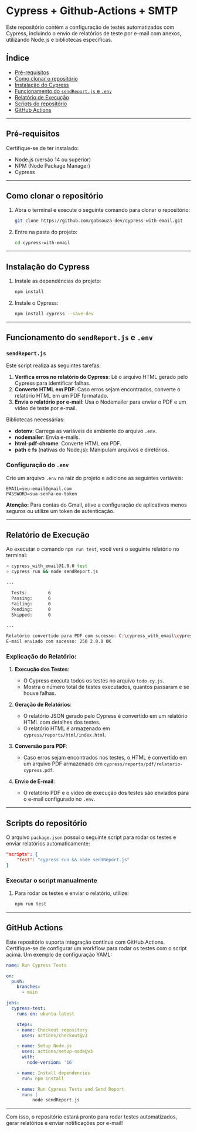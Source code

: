# Cypress + Github-Actions + SMTP 

Este repositório contém a configuração de testes automatizados com Cypress, incluindo o envio de relatórios de teste por e-mail com anexos, utilizando Node.js e bibliotecas específicas.

## Índice

- [Pré-requisitos](#pré-requisitos)
- [Como clonar o repositório](#como-clonar-o-repositório)
- [Instalação do Cypress](#instalação-do-cypress)
- [Funcionamento do `sendReport.js` e `.env`](#funcionamento-do-sendreportjs-e-env)
- [Relatório de Execução](#relatório-de-execução)
- [Scripts do repositório](#scripts-do-repositório)
- [GitHub Actions](#github-actions)

---

## Pré-requisitos

Certifique-se de ter instalado:
- Node.js (versão 14 ou superior)
- NPM (Node Package Manager)
- Cypress

---

## Como clonar o repositório

1. Abra o terminal e execute o seguinte comando para clonar o repositório:
   ```bash
   git clone https://github.com/gabsouza-dev/cypress-with-email.git
   ```

2. Entre na pasta do projeto:
   ```bash
   cd cypress-with-email
   ```

---

## Instalação do Cypress

1. Instale as dependências do projeto:
   ```bash
   npm install
   ```

2. Instale o Cypress:
   ```bash
   npm install cypress --save-dev
   ```

---

## Funcionamento do `sendReport.js` e `.env`

### `sendReport.js`

Este script realiza as seguintes tarefas:
1. **Verifica erros no relatório do Cypress**: Lê o arquivo HTML gerado pelo Cypress para identificar falhas.
2. **Converte HTML em PDF**: Caso erros sejam encontrados, converte o relatório HTML em um PDF formatado.
3. **Envia o relatório por e-mail**: Usa o Nodemailer para enviar o PDF e um vídeo de teste por e-mail.

Bibliotecas necessárias:
- **dotenv**: Carrega as variáveis de ambiente do arquivo `.env`.
- **nodemailer**: Envia e-mails.
- **html-pdf-chrome**: Converte HTML em PDF.
- **path** e **fs** (nativas do Node.js): Manipulam arquivos e diretórios.

### Configuração do `.env`

Crie um arquivo `.env` na raiz do projeto e adicione as seguintes variáveis:
```env
EMAIL=seu-email@gmail.com
PASSWORD=sua-senha-ou-token
```

**Atenção:** Para contas do Gmail, ative a configuração de aplicativos menos seguros ou utilize um token de autenticação.

---

## Relatório de Execução

Ao executar o comando `npm run test`, você verá o seguinte relatório no terminal:

```bash
> cypress_with_email@1.0.0 test
> cypress run && node sendReport.js

...

  Tests:        6
  Passing:      6
  Failing:      0
  Pending:      0
  Skipped:      0

...

Relatório convertido para PDF com sucesso: C:\cypress_with_email\cypress\reports\pdf\relatorio-cypress.pdf
E-mail enviado com sucesso: 250 2.0.0 OK
```

### Explicação do Relatório:

1. **Execução dos Testes**:
   - O Cypress executa todos os testes no arquivo `todo.cy.js`.
   - Mostra o número total de testes executados, quantos passaram e se houve falhas.

2. **Geração de Relatórios**:
   - O relatório JSON gerado pelo Cypress é convertido em um relatório HTML com detalhes dos testes.
   - O relatório HTML é armazenado em `cypress/reports/html/index.html`.

3. **Conversão para PDF**:
   - Caso erros sejam encontrados nos testes, o HTML é convertido em um arquivo PDF armazenado em `cypress/reports/pdf/relatorio-cypress.pdf`.

4. **Envio de E-mail**:
   - O relatório PDF e o vídeo de execução dos testes são enviados para o e-mail configurado no `.env`.

---

## Scripts do repositório

O arquivo `package.json` possui o seguinte script para rodar os testes e enviar relatórios automaticamente:
```json
"scripts": {
    "test": "cypress run && node sendReport.js"
}
```

### Executar o script manualmente

1. Para rodar os testes e enviar o relatório, utilize:
   ```bash
   npm run test
   ```

---

## GitHub Actions

Este repositório suporta integração contínua com GitHub Actions. Certifique-se de configurar um workflow para rodar os testes com o script acima. Um exemplo de configuração YAML:

```yaml
name: Run Cypress Tests

on:
  push:
    branches:
      - main

jobs:
  cypress-test:
    runs-on: ubuntu-latest

    steps:
    - name: Checkout repository
      uses: actions/checkout@v3

    - name: Setup Node.js
      uses: actions/setup-node@v3
      with:
        node-version: '16'

    - name: Install dependencies
      run: npm install

    - name: Run Cypress Tests and Send Report
      run: |
          node sendReport.js 
```

---

Com isso, o repositório estará pronto para rodar testes automatizados, gerar relatórios e enviar notificações por e-mail!

